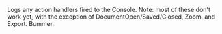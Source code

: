 Logs any action handlers fired to the Console. Note: most of these don't work yet, with the exception of DocumentOpen/Saved/Closed, Zoom, and Export. Bummer.
